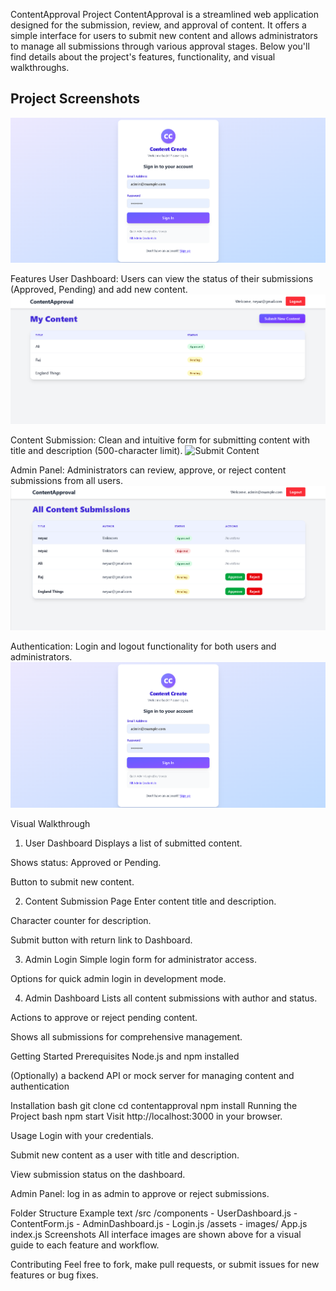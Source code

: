 ContentApproval Project
ContentApproval is a streamlined web application designed for the submission, review, and approval of content. It offers a simple interface for users to submit new content and allows administrators to manage all submissions through various approval stages. Below you'll find details about the project's features, functionality, and visual walkthroughs.
## Project Screenshots



![Signup](frontend/public/Signup.png)





Features
User Dashboard: Users can view the status of their submissions (Approved, Pending) and add new content.
![Dashboard](frontend/public/Dashboard.png)

Content Submission: Clean and intuitive form for submitting content with title and description (500-character limit).
![Submit Content](frontend/public/SubmitContent.png)

Admin Panel: Administrators can review, approve, or reject content submissions from all users.
![Admin Panel](frontend/public/AdminPanel.png)

Authentication: Login and logout functionality for both users and administrators.
![Signup](frontend/public/Signup.png)


Visual Walkthrough
1. User Dashboard
Displays a list of submitted content.

Shows status: Approved or Pending.

Button to submit new content.


2. Content Submission Page
Enter content title and description.

Character counter for description.

Submit button with return link to Dashboard.


3. Admin Login
Simple login form for administrator access.

Options for quick admin login in development mode.


4. Admin Dashboard
Lists all content submissions with author and status.

Actions to approve or reject pending content.

Shows all submissions for comprehensive management.


Getting Started
Prerequisites
Node.js and npm installed

(Optionally) a backend API or mock server for managing content and authentication

Installation
bash
git clone <your-repo-url>
cd contentapproval
npm install
Running the Project
bash
npm start
Visit http://localhost:3000 in your browser.

Usage
Login with your credentials.

Submit new content as a user with title and description.

View submission status on the dashboard.

Admin Panel: log in as admin to approve or reject submissions.

Folder Structure Example
text
/src
  /components
    - UserDashboard.js
    - ContentForm.js
    - AdminDashboard.js
    - Login.js
  /assets
    - images/
  App.js
  index.js
Screenshots
All interface images are shown above for a visual guide to each feature and workflow.

Contributing
Feel free to fork, make pull requests, or submit issues for new features or bug fixes.
